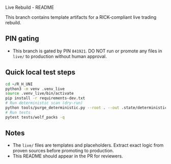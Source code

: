 Live Rebuild - README

This branch contains template artifacts for a RICK-compliant live trading rebuild.

PIN gating
-----------
- This branch is gated by PIN `841921`. DO NOT run or promote any files in `live/` to production without human approval.

Quick local test steps
---------------------
```bash
cd ~/R_H_UNI
python3 -m venv .venv_live
source .venv_live/bin/activate
pip install -r requirements-dev.txt
# Run deterministic scan (dry-run)
python tools/purge_deterministic.py --root . --out .state/deterministic_findings.json
# Run tests
pytest tests/wolf_packs -q
```

Notes
-----
- The `live/` files are templates and placeholders. Extract exact logic from proven sources before promoting to production.
- This README should appear in the PR for reviewers.
